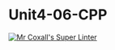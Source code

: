 # Unit4-06-CPP
[![Mr Coxall's Super Linter](https://github.com/ICS3U-C-Programming-ZakG/Unit4-06-CPP/workflows/Mr%20Coxall's%20Super%20Linter/badge.svg)](https://github.com/ICS3U-C-Programming-ZakG/Unit4-06-CPP/actions/)
